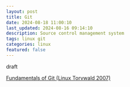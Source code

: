 ```yaml
---
layout: post
title: Git
date: 2024-08-18 11:00:10
last_updated: 2024-08-16 09:14:10
description: Source control management system
tags: linux git
categories: linux
featured: false
---
```


draft


[Fundamentals of Git (Linux Torvwald 2007)]:https://www.youtube.com/watch?v=MjIPv8a0hU8 "https://www.youtube.com/watch?v=MjIPv8a0hU8"
[Fundamentals of Git (Linux Torvwald 2007)]




